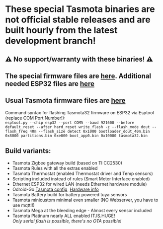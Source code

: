 # These special Tasmota binaries are not official stable releases and are built hourly from the latest development branch! 

## :warning: No support/warranty with these binaries! :warning:

## The special firmware files are [here](https://github.com/Jason2866/Merge/tree/firmware/firmware). Additional needed ESP32 files are [here](https://github.com/Jason2866/Merge/tree/firmware/firmware/tasmota32/ESP32_needed_files)

## Usual Tasmota firmware files are [here](https://github.com/arendst/Tasmota/tree/firmware/firmware) 

Command syntax for flashing Tasmota32 firmware on ESP32 via Esptool (replace COM Port Number!):<br>
```esptool.py --chip esp32 --port COM5 --baud 921600 --before default_reset --after hard_reset write_flash -z --flash_mode dout --flash_freq 40m --flash_size detect 0x1000 bootloader_dout_40m.bin 0x8000 partitions.bin 0xe000 boot_app0.bin 0x10000 tasmota32.bin``` 

## Build variants:

- Tasmota Zigbee gateway build (based on TI CC2530)
- Tasmota Rules with all the extras enabled
- Tasmota Thermostat (enabled Thermostat driver and Temp sensors)
- Scripting included instead of rules (Smart Meter Interface enabled)
- Ethernet ESP32 for wired LAN (needs Ethernet hardware module)
- Odroid-Go [Tasmota config](https://tasmota.github.io/docs/ESP32/#odroid-go), [Hardware info](https://www.hardkernel.com/shop/odroid-go/)
- Tasmota Battery build for battery powered tuya sensors
- Tasmota minicustom minimal even smaller (NO Webserver, you have to use mqtt!!)
- Tasmota Mega at the bleeding edge - Almost every sensor included
- Tasmota Platinum nearly ALL enabled IT.IS.HUGE! <br>
*Only serial flash is possible, there's no OTA possible!*
